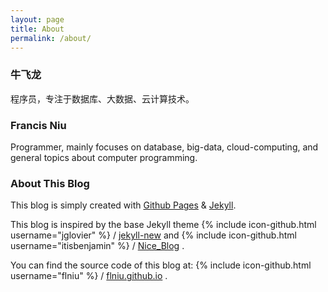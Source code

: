 ```yaml
---
layout: page
title: About
permalink: /about/
---
```


### 牛飞龙

程序员，专注于数据库、大数据、云计算技术。

### Francis Niu

Programmer, mainly focuses on database, big-data, cloud-computing, and general topics about computer programming.

### About This Blog

This blog is simply created with [Github Pages](https://pages.github.com/) & [Jekyll](http://jekyllrb.com/).

This blog is inspired by the base Jekyll theme
{% include icon-github.html username="jglovier" %} / [jekyll-new](https://github.com/jglovier/jekyll-new)
and
{% include icon-github.html username="itisbenjamin" %} / [Nice_Blog](https://github.com/itisbenjamin/Nice_Blog)
.

You can find the source code of this blog at:
{% include icon-github.html username="flniu" %} / [flniu.github.io](https://github.com/flniu/flniu.github.io)
.
